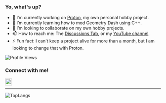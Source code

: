 ### Yo, what's up?

<!--
**TechStudent11/techstudent11** is a ✨ _special_ ✨ repository because its `README.md` (this file) appears on your GitHub profile.

Here are some ideas to get you started:
-->

- 🔭 I’m currently working on [Proton](https://github.com/ProtonDesigner), my own personal hobby project.
- 🌱 I’m currently learning how to mod Geometry Dash using C++.
- 👯 I’m looking to collaborate on my own hobby projects.
- 📫 How to reach me: The [Discussions Tab](https://github.com/TechStudent11/techstudent11/discussions), or my [YouTube channel](https://www.youtube.com/channel/UCzb9_b2UY29xuY-S8BsmpOg).
- ⚡ Fun fact: I can't keep a project alive for more than a month, but I am looking to change that with Proton.
<img src="https://komarev.com/ghpvc/?username=TechStudent11" alt="Profile Views" />

### Connect with me!

<img align="left" alt="Youtube | YouTube" width="22px" src="https://svgshare.com/i/d5w.svg" />

<br />

---

![TopLangs](https://github-readme-stats.vercel.app/api/top-langs/?username=TechStudent11&layout=compact&langs_count=100&hide=assembly)

